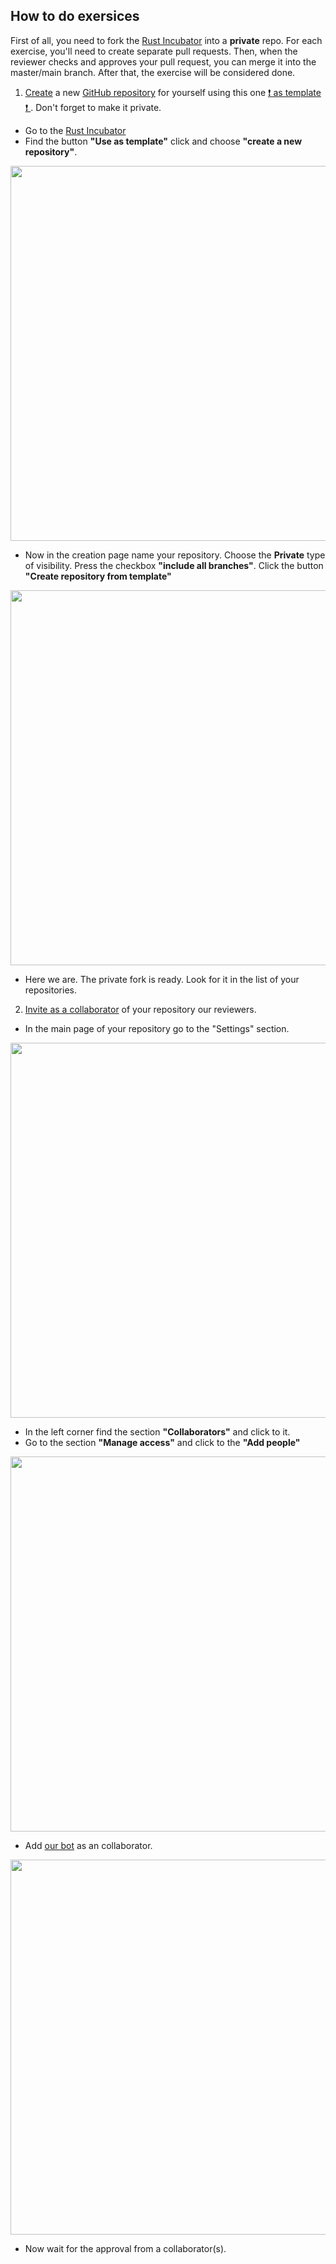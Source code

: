## How to do exersices

First of all, you need to fork the [Rust Incubator](https://github.com/rust-lang-ua/rust_incubator) into a **private** repo. For each exercise, you'll need to create separate pull requests. Then, when the reviewer checks and approves your pull request, you can merge it into the master/main branch. After that, the exercise will be considered done.

1. [Create](https://github.com/rust-lang-ua/rust_incubator/generate) a new [GitHub repository](https://help.github.com/articles/github-glossary/#repository) for yourself using this one [ ❗ as template ❗ ](https://help.github.com/en/articles/creating-a-repository-from-a-template). Don't forget to make it private.

 - Go to the [Rust Incubator](https://github.com/rust-lang-ua/rust_incubator)
 - Find the button **"Use as template"** click and choose **"create a new repository"**.
 <p align="center">
 <img src="/asset/img/learning_group_2022_12_curriculum_instr/1.png"  width="600" align="center" />
 </p>

 - Now in the creation page name your repository. Choose the **Private** type of visibility. Press the checkbox **"include all branches"**. Click the button **"Create repository from template"**
  <p align="center">
 <img src="/asset/img/learning_group_2022_12_curriculum_instr/2.png"  width="600" align="center" />
 </p>

 - Here we are. The private fork is ready. Look for it in the list of your repositories.

2. [Invite as a collaborator](https://help.github.com/en/articles/inviting-collaborators-to-a-personal-repository) of your repository our reviewers.
 - In the main page of your repository go to the "Settings" section.
 <p align="center">
 <img src="/asset/img/learning_group_2022_12_curriculum_instr/3.png"  width="600" align="center" />
 </p>

 - In the left corner find the section **"Collaborators"** and click to it.
 - Go to the section **"Manage access"** and click to the **"Add people"**
 <p align="center">
 <img src="/asset/img/learning_group_2022_12_curriculum_instr/4.png"  width="600" align="center" />
 </p>

 - Add [our bot](https://github.com/1tbot) as an collaborator.
  <p align="center">
 <img src="/asset/img/learning_group_2022_12_curriculum_instr/5.png"  width="600" align="center" />
 </p>

 - Now wait for the approval from a collaborator(s).
